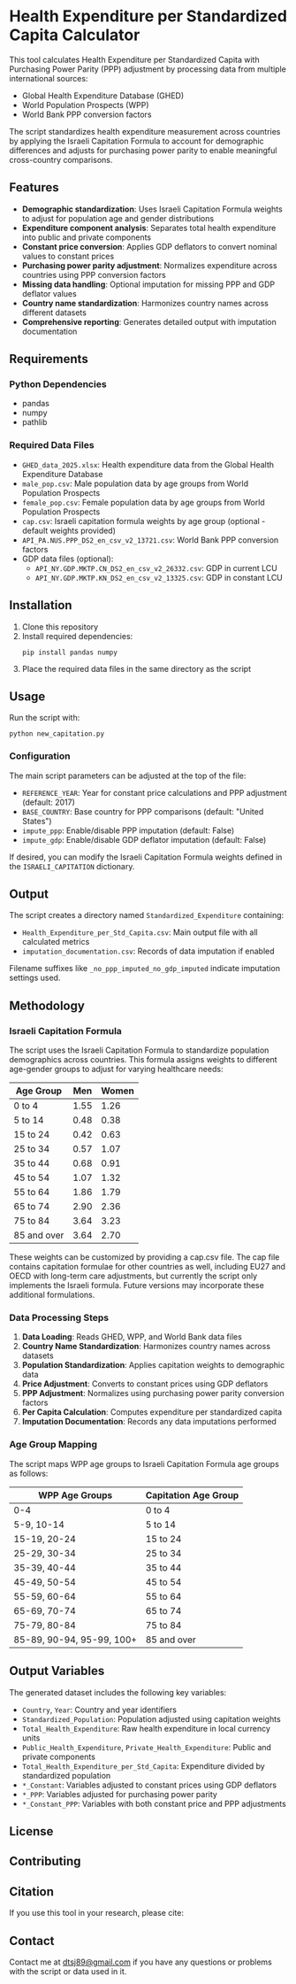 # Health Expenditure per Standardized Capita Calculator

This tool calculates Health Expenditure per Standardized Capita with Purchasing Power Parity (PPP) adjustment by processing data from multiple international sources:

- Global Health Expenditure Database (GHED)
- World Population Prospects (WPP) 
- World Bank PPP conversion factors

The script standardizes health expenditure measurement across countries by applying the Israeli Capitation Formula to account for demographic differences and adjusts for purchasing power parity to enable meaningful cross-country comparisons.

## Features

- **Demographic standardization**: Uses Israeli Capitation Formula weights to adjust for population age and gender distributions
- **Expenditure component analysis**: Separates total health expenditure into public and private components
- **Constant price conversion**: Applies GDP deflators to convert nominal values to constant prices
- **Purchasing power parity adjustment**: Normalizes expenditure across countries using PPP conversion factors
- **Missing data handling**: Optional imputation for missing PPP and GDP deflator values
- **Country name standardization**: Harmonizes country names across different datasets
- **Comprehensive reporting**: Generates detailed output with imputation documentation

## Requirements

### Python Dependencies
- pandas
- numpy
- pathlib

### Required Data Files
- `GHED_data_2025.xlsx`: Health expenditure data from the Global Health Expenditure Database
- `male_pop.csv`: Male population data by age groups from World Population Prospects
- `female_pop.csv`: Female population data by age groups from World Population Prospects
- `cap.csv`: Israeli capitation formula weights by age group (optional - default weights provided)
- `API_PA.NUS.PPP_DS2_en_csv_v2_13721.csv`: World Bank PPP conversion factors
- GDP data files (optional):
  - `API_NY.GDP.MKTP.CN_DS2_en_csv_v2_26332.csv`: GDP in current LCU
  - `API_NY.GDP.MKTP.KN_DS2_en_csv_v2_13325.csv`: GDP in constant LCU

## Installation

1. Clone this repository
2. Install required dependencies:
   ```
   pip install pandas numpy
   ```
3. Place the required data files in the same directory as the script

## Usage

Run the script with:

```
python new_capitation.py
```

### Configuration

The main script parameters can be adjusted at the top of the file:

- `REFERENCE_YEAR`: Year for constant price calculations and PPP adjustment (default: 2017)
- `BASE_COUNTRY`: Base country for PPP comparisons (default: "United States")
- `impute_ppp`: Enable/disable PPP imputation (default: False)
- `impute_gdp`: Enable/disable GDP deflator imputation (default: False)

If desired, you can modify the Israeli Capitation Formula weights defined in the `ISRAELI_CAPITATION` dictionary.

## Output

The script creates a directory named `Standardized_Expenditure` containing:

- `Health_Expenditure_per_Std_Capita.csv`: Main output file with all calculated metrics
- `imputation_documentation.csv`: Records of data imputation if enabled

Filename suffixes like `_no_ppp_imputed_no_gdp_imputed` indicate imputation settings used.

## Methodology

### Israeli Capitation Formula

The script uses the Israeli Capitation Formula to standardize population demographics across countries. This formula assigns weights to different age-gender groups to adjust for varying healthcare needs:

| Age Group | Men | Women |
|-----------|-----|-------|
| 0 to 4 | 1.55 | 1.26 |
| 5 to 14 | 0.48 | 0.38 |
| 15 to 24 | 0.42 | 0.63 |
| 25 to 34 | 0.57 | 1.07 |
| 35 to 44 | 0.68 | 0.91 |
| 45 to 54 | 1.07 | 1.32 |
| 55 to 64 | 1.86 | 1.79 |
| 65 to 74 | 2.90 | 2.36 |
| 75 to 84 | 3.64 | 3.23 |
| 85 and over | 3.64 | 2.70 |

These weights can be customized by providing a cap.csv file. The cap file contains capitation formulae for other countries as well, including EU27 and OECD with long-term care adjustments, but currently the script only implements the Israeli formula. Future versions may incorporate these additional formulations.

### Data Processing Steps

1. **Data Loading**: Reads GHED, WPP, and World Bank data files
2. **Country Name Standardization**: Harmonizes country names across datasets
3. **Population Standardization**: Applies capitation weights to demographic data
4. **Price Adjustment**: Converts to constant prices using GDP deflators
5. **PPP Adjustment**: Normalizes using purchasing power parity conversion factors
6. **Per Capita Calculation**: Computes expenditure per standardized capita
7. **Imputation Documentation**: Records any data imputations performed

### Age Group Mapping

The script maps WPP age groups to Israeli Capitation Formula age groups as follows:

| WPP Age Groups | Capitation Age Group |
|----------------|---------------------|
| 0-4 | 0 to 4 |
| 5-9, 10-14 | 5 to 14 |
| 15-19, 20-24 | 15 to 24 |
| 25-29, 30-34 | 25 to 34 |
| 35-39, 40-44 | 35 to 44 |
| 45-49, 50-54 | 45 to 54 |
| 55-59, 60-64 | 55 to 64 |
| 65-69, 70-74 | 65 to 74 |
| 75-79, 80-84 | 75 to 84 |
| 85-89, 90-94, 95-99, 100+ | 85 and over |

## Output Variables

The generated dataset includes the following key variables:

- `Country`, `Year`: Country and year identifiers
- `Standardized_Population`: Population adjusted using capitation weights
- `Total_Health_Expenditure`: Raw health expenditure in local currency units
- `Public_Health_Expenditure`, `Private_Health_Expenditure`: Public and private components
- `Total_Health_Expenditure_per_Std_Capita`: Expenditure divided by standardized population
- `*_Constant`: Variables adjusted to constant prices using GDP deflators
- `*_PPP`: Variables adjusted for purchasing power parity
- `*_Constant_PPP`: Variables with both constant price and PPP adjustments

## License



## Contributing



## Citation

If you use this tool in your research, please cite:



## Contact

Contact me at dtsj89@gmail.com if you have any questions or problems with the script or data used in it.
